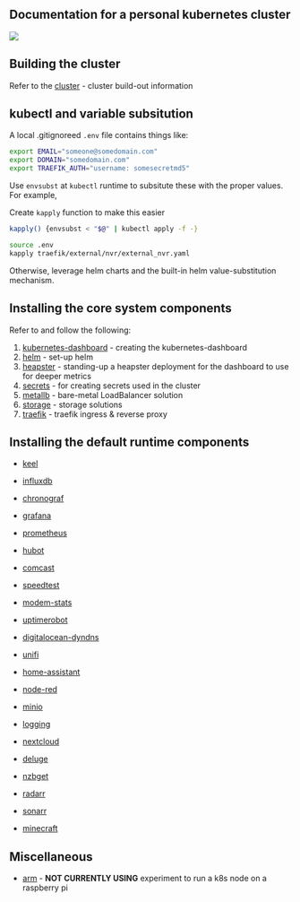 ## Documentation for a personal kubernetes cluster

![](https://i.imgur.com/GcpsXlH.png)

## Building the cluster
Refer to the [cluster](cluster/) - cluster build-out information

## kubectl and variable subsitution
A local .gitignoreed `.env` file contains things like:

```bash
export EMAIL="someone@somedomain.com"
export DOMAIN="somedomain.com"
export TRAEFIK_AUTH="username: somesecretmd5"
```

Use `envsubst` at `kubectl` runtime to subsitute these with the proper values.  For example,

Create `kapply` function to make this easier

```bash
kapply() {envsubst < "$@" | kubectl apply -f -}
```

```bash
source .env
kapply traefik/external/nvr/external_nvr.yaml
```

Otherwise, leverage helm charts and the built-in helm value-substitution mechanism.

## Installing the core system components
Refer to and follow the following:

1. [kubernetes-dashboard](kubernetes-dashboard/) - creating the kubernetes-dashboard
1. [helm](helm/) - set-up helm
1. [heapster](heapster/) - standing-up a heapster deployment for the dashboard to use for deeper metrics
1. [secrets](secrets/) - for creating secrets used in the cluster
1. [metallb](metallb/) - bare-metal LoadBalancer solution
1. [storage](storage/) - storage solutions
1. [traefik](traefik/) - traefik ingress & reverse proxy

## Installing the default runtime components

* [keel](/deployments/keel)

* [influxdb](/deployments/influxdb)
* [chronograf](/deployments/chronograf)
* [grafana](/deployments/grafana)
* [prometheus](/deployments/prometheus)
* [hubot](/deployments/hubot)
* [comcast](/deployments/comcast)
* [speedtest](/deployments/speedtest)
* [modem-stats](/deployments/modem-stats)
* [uptimerobot](/deployments/uptimerobot)
* [digitalocean-dyndns](/deployments/digitalocean-dyndns)
* [unifi](/deployments/unifi)
* [home-assistant](/deployments/home-assistant)
* [node-red](/deployments/node-red)
* [minio](/deployments/minio)
* [logging](/deployments/logging)
* [nextcloud](/deployments/nextcloud)
* [deluge](/deployments/deluge)
* [nzbget](/deployments/nzbget)
* [radarr](/deployments/radarr)
* [sonarr](/deployments/sonarr)
* [minecraft](/deployments/minecraft)

## Miscellaneous

* [arm](arm/) - **NOT CURRENTLY USING** experiment to run a k8s node on a raspberry pi
